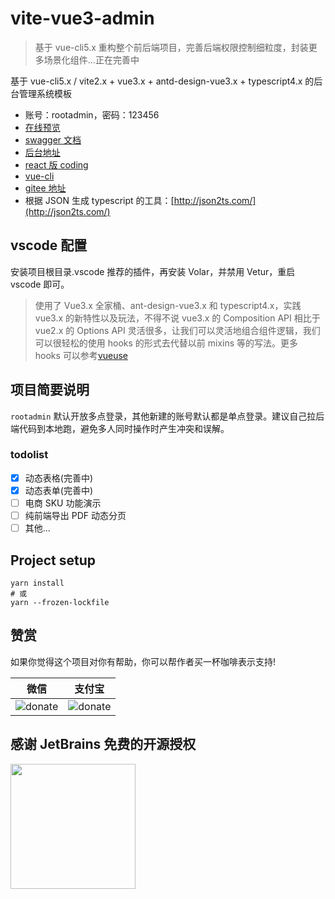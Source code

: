 # vite-vue3-admin

> 基于 vue-cli5.x 重构整个前后端项目，完善后端权限控制细粒度，封装更多场景化组件...正在完善中

基于 vue-cli5.x / vite2.x + vue3.x + antd-design-vue3.x + typescript4.x 的后台管理系统模板

- 账号：rootadmin，密码：123456
- [在线预览](http://buqiyuan.gitee.io/vite-vue3-admin/)
- [swagger 文档](http://buqiyuan.site:7001/swagger-api/static/index.html#/)
- [后台地址](https://github.com/buqiyuan/nest-admin)
- [react 版 coding](https://github.com/buqiyuan/react-antd-admin)
- [vue-cli](https://github.com/buqiyuan/vite-vue3-admin)
- [gitee 地址](https://gitee.com/buqiyuan/vite-vue3-admin)
- 根据 JSON 生成 typescript 的工具：[http://json2ts.com/](http://json2ts.com/)

## vscode 配置

安装项目根目录.vscode 推荐的插件，再安装 Volar，并禁用 Vetur，重启 vscode 即可。

> 使用了 Vue3.x 全家桶、ant-design-vue3.x 和 typescript4.x，实践 vue3.x 的新特性以及玩法，不得不说 vue3.x 的 Composition API 相比于 vue2.x 的 Options API 灵活很多，让我们可以灵活地组合组件逻辑，我们可以很轻松的使用 hooks 的形式去代替以前 mixins 等的写法。更多 hooks 可以参考[vueuse](https://vueuse.org/functions.html)

## 项目简要说明

`rootadmin` 默认开放多点登录，其他新建的账号默认都是单点登录。建议自己拉后端代码到本地跑，避免多人同时操作时产生冲突和误解。

### todolist

- [x] 动态表格(完善中)
- [x] 动态表单(完善中)
- [ ] 电商 SKU 功能演示
- [ ] 纯前端导出 PDF 动态分页
- [ ] 其他...

## Project setup

```shell
yarn install
# 或
yarn --frozen-lockfile
```

## 赞赏

如果你觉得这个项目对你有帮助，你可以帮作者买一杯咖啡表示支持!

| 微信 | 支付宝 |
| :-: | :-: |
| ![donate](http://buqiyuan.gitee.io/images/weixin.jpg) | ![donate](http://buqiyuan.gitee.io/images/zhifubao.jpg) |

## 感谢 JetBrains 免费的开源授权

<a href="https://www.jetbrains.com/?from=Mybatis-PageHelper" target="_blank">
<img src="https://user-images.githubusercontent.com/1787798/69898077-4f4e3d00-138f-11ea-81f9-96fb7c49da89.png" height="200"/></a>

